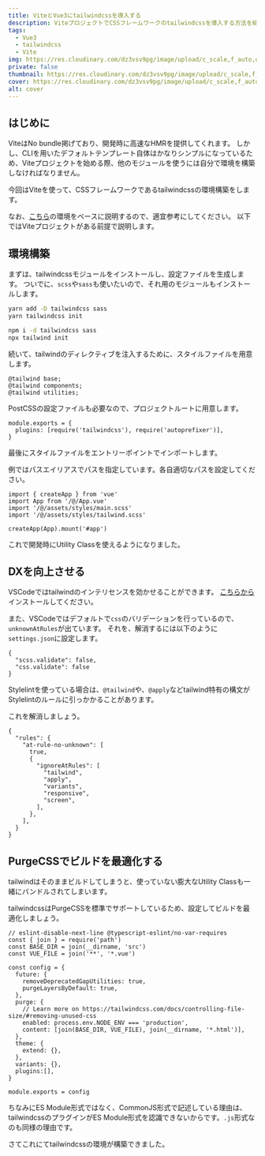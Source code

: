 ```yaml
---
title: ViteとVue3にtailwindcssを導入する
description: ViteプロジェクトでCSSフレームワークのtailwindcssを導入する方法を紹介します。ついでに、tailwindcss用のStylelintのルールやVSCodeの設定をします。
tags: 
  - Vue3
  - tailwindcss
  - Vite
img: https://res.cloudinary.com/dz3vsv9pg/image/upload/c_scale,f_auto,q_auto,w_800/v1603983138/vite-vue3-tailwindcss/thumbnail.png
private: false
thumbnail: https://res.cloudinary.com/dz3vsv9pg/image/upload/c_scale,f_auto,q_auto,w_800/v1603983138/vite-vue3-tailwindcss/thumbnail.png
cover: https://res.cloudinary.com/dz3vsv9pg/image/upload/c_scale,f_auto,q_auto,w_800/v1603983138/vite-vue3-tailwindcss/thumbnail.png
alt: cover
---
```


## はじめに

ViteはNo bundle掲げており、開発時に高速なHMRを提供してくれます。
しかし、CLIを用いたデフォルトテンプレート自体はかなりシンプルになっているため、Viteプロジェクトを始める際、他のモジュールを使うには自分で環境を構築しなければなりません。

今回はViteを使って、CSSフレームワークであるtailwindcssの環境構築をします。

なお、[こちら](https://github.com/TomokiMiyauci/vite-vue3-template)の環境をベースに説明するので、適宜参考にしてください。
以下ではViteプロジェクトがある前提で説明します。

## 環境構築

まずは、tailwindcssモジュールをインストールし、設定ファイルを生成します。
ついでに、`scss`や`sass`も使いたいので、それ用のモジュールもインストールします。

<code-group>
  <code-block label="Yarn" active>

  ```bash
  yarn add -D tailwindcss sass
  yarn tailwindcss init
  ```

  </code-block>

  <code-block label="NPM">

  ```bash
  npm i -d tailwindcss sass
  npx tailwind init
  ```

  </code-block>
</code-group>

続いて、tailwindのディレクティブを注入するために、スタイルファイルを用意します。

```css[~/assets/styles/tailwind.scss]
@tailwind base;
@tailwind components;
@tailwind utilities;
```

PostCSSの設定ファイルも必要なので、プロジェクトルートに用意します。

```js[~/postcss.config.js]
module.exports = {
  plugins: [require('tailwindcss'), require('autoprefixer')],
}
```

最後にスタイルファイルをエントリーポイントでインポートします。

<alert>例ではパスエイリアスでパスを指定しています。各自適切なパスを設定してください。</alert>

```ts[~/src/main.ts]
import { createApp } from 'vue'
import App from '/@/App.vue'
import '/@/assets/styles/main.scss'
import '/@/assets/styles/tailwind.scss'

createApp(App).mount('#app')
```

これで開発時にUtility Classを使えるようになりました。

## DXを向上させる

VSCodeではtailwindのインテリセンスを効かせることができます。
[こちらから](https://marketplace.visualstudio.com/items?itemName=bradlc.vscode-tailwindcss)インストールしてください。

また、VSCodeではデフォルトで`css`のバリデーションを行っているので、`unknownAtRules`が出ています。
それを、解消するには以下のように`settings.json`に設定します。

```json[~/.vscode/settings.json]
{
  "scss.validate": false,
  "css.validate": false
}
```

Stylelintを使っている場合は、`@tailwind`や、`@apply`などtailwind特有の構文がStylelintのルールに引っかかることがあります。

これを解消しましょう。

```json[.stylelintrc]
{
  "rules": {
    "at-rule-no-unknown": [
      true,
      {
        "ignoreAtRules": [
          "tailwind",
          "apply",
          "variants",
          "responsive",
          "screen",
        ],
      },
    ],
  }
}
```

## PurgeCSSでビルドを最適化する

tailwindはそのままビルドしてしまうと、使っていない膨大なUtility Classも一緒にバンドルされてしまいます。

tailwindcssはPurgeCSSを標準でサポートしているため、設定してビルドを最適化しましょう。

```js[~/tailwind.config.js]
// eslint-disable-next-line @typescript-eslint/no-var-requires
const { join } = require('path')
const BASE_DIR = join(__dirname, 'src')
const VUE_FILE = join('**', '*.vue')

const config = {
  future: {
    removeDeprecatedGapUtilities: true,
    purgeLayersByDefault: true,
  },
  purge: {
    // Learn more on https://tailwindcss.com/docs/controlling-file-size/#removing-unused-css
    enabled: process.env.NODE_ENV === 'production',
    content: [join(BASE_DIR, VUE_FILE), join(__dirname, '*.html')],
  },
  theme: {
    extend: {},
  },
  variants: {},
  plugins:[],
}

module.exports = config
```

ちなみにES Module形式ではなく、CommonJS形式で記述している理由は、tailwindcssのプラグインがES Module形式を認識できないからです。`.js`形式なのも同様の理由です。

さてこれにてtailwindcssの環境が構築できました。
